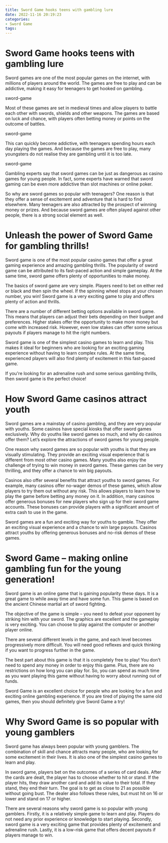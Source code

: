```yaml
---
title: Sword Game hooks teens with gambling lure
date: 2022-11-16 20:19:23
categories:
- Sword Game
tags:
---
```



#  Sword Game hooks teens with gambling lure

Sword games are one of the most popular games on the internet, with millions of players around the world. The games are free to play and can be addictive, making it easy for teenagers to get hooked on gambling.

 sword-game

Most of these games are set in medieval times and allow players to battle each other with swords, shields and other weapons. The games are based on luck and chance, with players often betting money or points on the outcome of battles.

sword-game

This can quickly become addictive, with teenagers spending hours each day playing the games. And because the games are free to play, many youngsters do not realise they are gambling until it is too late.

sword-game

Gambling experts say that sword games can be just as dangerous as casino games for young people. In fact, some experts have warned that sword gaming can be even more addictive than slot machines or online poker.



So why are sword games so popular with teenagers? One reason is that they offer a sense of excitement and adventure that is hard to find elsewhere. Many teenagers are also attracted by the prospect of winning money or prizes. And because sword games are often played against other people, there is a strong social element as well.

#  Unleash the power of Sword Game for gambling thrills!

Sword game is one of the most popular casino games that offer a great gaming experience and amazing gambling thrills. The popularity of sword game can be attributed to its fast-paced action and simple gameplay. At the same time, sword game offers plenty of opportunities to make money.

The basics of sword game are very simple. Players need to bet on either red or black and then spin the wheel. If the spinning wheel stops at your chosen number, you win! Sword game is a very exciting game to play and offers plenty of action and thrills.

There are a number of different betting options available in sword game. This means that players can adjust their bets depending on their budget and preferences. Higher stakes offer the opportunity to make more money but come with increased risk. However, even low stakes can offer some serious payouts if players manage to hit the right numbers.

Sword game is one of the simplest casino games to learn and play. This makes it ideal for beginners who are looking for an exciting gaming experience without having to learn complex rules. At the same time, experienced players will also find plenty of excitement in this fast-paced game.

If you're looking for an adrenaline rush and some serious gambling thrills, then sword game is the perfect choice!

#  How Sword Game casinos attract youth

Sword games are a mainstay of casino gambling, and they are very popular with youths. Some casinos have special kiosks that offer sword games exclusively. Why do youths like sword games so much, and why do casinos offer them? Let’s explore the attractions of sword games for young people.

One reason why sword games are so popular with youths is that they are visually stimulating. They provide an exciting visual experience that is different from most other casino games. Many youths also enjoy the challenge of trying to win money in sword games. These games can be very thrilling, and they offer a chance to win big payouts.

Casinos also offer several benefits that attract youths to sword games. For example, many casinos offer no-wager demos of these games, which allow players to try them out without any risk. This allows players to learn how to play the game before betting any money on it. In addition, many casinos offer generous bonuses for new players who sign up for their sword game accounts. These bonuses can provide players with a significant amount of extra cash to use in the game.

Sword games are a fun and exciting way for youths to gamble. They offer an exciting visual experience and a chance to win large payouts. Casinos attract youths by offering generous bonuses and no-risk demos of these games.

#  Sword Game – making online gambling fun for the young generation!

Sword game is an online game that is gaining popularity these days. It is a great game to while away time and have some fun. This game is based on the ancient Chinese martial art of sword fighting.

The objective of the game is simple – you need to defeat your opponent by striking him with your sword. The graphics are excellent and the gameplay is very exciting. You can choose to play against the computer or another player online.

There are several different levels in the game, and each level becomes progressively more difficult. You will need good reflexes and quick thinking if you want to progress further in the game.

The best part about this game is that it is completely free to play! You don’t need to spend any money in order to enjoy this game. Plus, there are no restrictions on how long you can play for. So, you can spend as much time as you want playing this game without having to worry about running out of funds.

 Sword Game is an excellent choice for people who are looking for a fun and exciting online gambling experience. If you are tired of playing the same old games, then you should definitely give Sword Game a try!

#  Why Sword Game is so popular with young gamblers

Sword game has always been popular with young gamblers. The combination of skill and chance attracts many people, who are looking for some excitement in their lives. It is also one of the simplest casino games to learn and play.

In sword game, players bet on the outcomes of a series of card deals. After the cards are dealt, the player has to choose whether to hit or stand. If the player hits, they draw another card and add its value to their total. If they stand, they end their turn. The goal is to get as close to 21 as possible without going bust. The dealer also follows these rules, but must hit on 16 or lower and stand on 17 or higher.

There are several reasons why sword game is so popular with young gamblers. Firstly, it is a relatively simple game to learn and play. Players do not need any prior experience or knowledge to start playing. Secondly, sword game is a very exciting game that provides plenty of excitement and adrenaline rush. Lastly, it is a low-risk game that offers decent payouts if players manage to win.